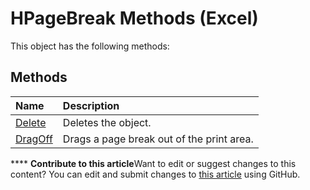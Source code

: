 
# HPageBreak Methods (Excel)
This object has the following methods:

## Methods



|**Name**|**Description**|
|:-----|:-----|
| [Delete](27eaaae7-ddc7-a663-b577-b1554a25b5e6.md)|Deletes the object.|
| [DragOff](80065224-c53d-3f45-8d94-c644502dac22.md)|Drags a page break out of the print area.|

****   **Contribute to this article**Want to edit or suggest changes to this content? You can edit and submit changes to  [this article](https://github.com/jhershey00/VBA_Excel_Test/OpenXMLCon/articles/1e8cceda-effd-4199-b58e-6a63246e465b.md) using GitHub.


